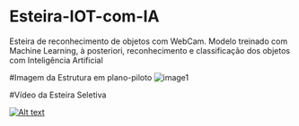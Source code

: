 # Esteira-IOT-com-IA
Esteira de reconhecimento de objetos com WebCam. Modelo treinado com Machine Learning, à posteriori, reconhecimento e classificação dos objetos com Inteligência Artificial 

#Imagem da Estrutura  em plano-piloto
![image1](https://github.com/ThiagoReefMan/Esteira-IOT-com-IA/assets/135510621/98295dfb-c764-46cd-a6a5-2a2a77624025)

#Vídeo da Esteira Seletiva

[![Alt text](https://img.youtube.com/vi/MQ5mV8yNZQQ/0.jpg)](https://www.youtube.com/watch?v=MQ5mV8yNZQQ)
